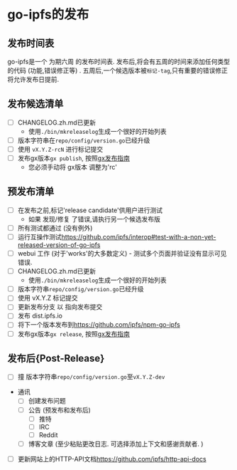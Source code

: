 
# go-ipfs的发布

## 发布时间表

go-ipfs是一个 为期六周 的发布时间表. 发布后,将会有五周的时间来添加任何类型的代码 (功能,错误修正等) . 五周后,一个候选版本被`标记-tag`,只有重要的错误修正将允许发布日提前. 

## 发布候选清单

-   [ ] CHANGELOG.zh.md已更新
    -   使用`./bin/mkreleaselog`生成一个很好的开始列表
-   [ ] 版本字符串在`repo/config/version.go`已经升级
-   [ ] 使用 `vX.Y.Z-rcN` 进行标记提交
-   [ ] 发布gx版本`gx publish`, 按照[gx发布指南](https://github.com/whyrusleeping/gx#publishing-and-releasing)
    -   您必须手动将 gx版本 调整为'rc'

## 预发布清单

-   [ ] 在发布之前,标记'release candidate'供用户进行测试
    -   如果 发现/修复 了错误,请执行另一个候选发布版
-   [ ] 所有测试都通过 (没有例外) 
-   [ ] 运行互操作测试<https://github.com/ipfs/interop#test-with-a-non-yet-released-version-of-go-ipfs>
-   [ ] webui 工作 (对于'works'的大多数定义)  - 测试多个页面并验证没有显示可见错误. 
-   [ ] CHANGELOG.zh.md已更新
    -   使用`./bin/mkreleaselog`生成一个很好的开始列表
-   [ ] 版本字符串`repo/config/version.go`已经升级
-   [ ] 使用 vX.Y.Z 标记提交
-   [ ] 更新发布分支 以 指向发布提交
-   [ ] 发布 dist.ipfs.io
-   [ ] 将下一个版本发布到<https://github.com/ipfs/npm-go-ipfs>
-   [ ] 发布gx版本`gx release`, 按照[gx发布指南](https://github.com/whyrusleeping/gx#publishing-and-releasing)

## 发布后{Post-Release}

-   [ ] 撞 版本字符串`repo/config/version.go`至`vX.Y.Z-dev`
-   通讯
    -   [ ] 创建发布问题
    -   [ ] 公告 (预发布和发布后) 
        -   [ ] 推特
        -   [ ] IRC
        -   [ ] Reddit
    -   [ ] 博客文章 (至少粘贴更改日志. 可选择添加上下文和感谢贡献者. ) 
-   [ ] 更新网站上的HTTP-API文档<https://github.com/ipfs/http-api-docs>
